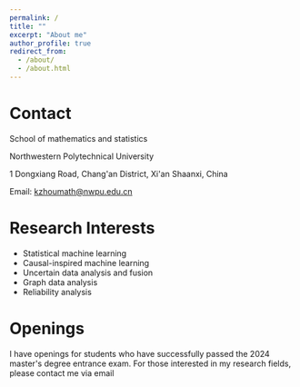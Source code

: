 ```yaml
---
permalink: /
title: ""
excerpt: "About me"
author_profile: true
redirect_from: 
  - /about/
  - /about.html
---
```


# Contact

School of mathematics and statistics

Northwestern Polytechnical University

1 Dongxiang Road, Chang'an District, Xi'an Shaanxi, China

Email: kzhoumath@nwpu.edu.cn

# Research Interests

- Statistical machine learning
- Causal-inspired machine learning
- Uncertain data analysis and fusion
- Graph data analysis
- Reliability analysis

# Openings

I have openings for students who have successfully passed the 2024 master's degree entrance exam. For those interested in my research fields, please contact me via email
